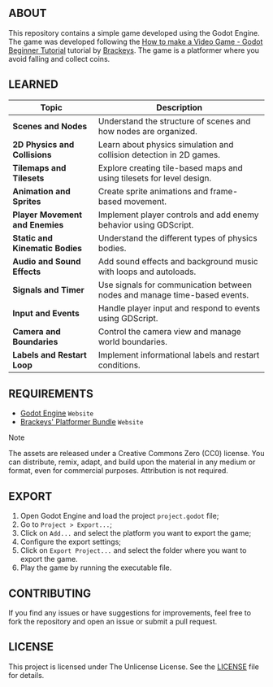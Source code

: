 ## ABOUT

This repository contains a simple game developed using the Godot Engine. The game was developed following the [How to make a Video Game - Godot Beginner Tutorial](https://youtu.be/LOhfqjmasi0?si=FOhDy-tuMkdaqCuv) tutorial by [Brackeys](https://www.youtube.com/c/Brackeys). The game is a platformer where you avoid falling and collect coins.

## LEARNED

| Topic                               | Description                                                                                     |
|-------------------------------------|-------------------------------------------------------------------------------------------------|
| **Scenes and Nodes**                | Understand the structure of scenes and how nodes are organized.                                 |
| **2D Physics and Collisions**       | Learn about physics simulation and collision detection in 2D games.                             |
| **Tilemaps and Tilesets**           | Explore creating tile-based maps and using tilesets for level design.                           |
| **Animation and Sprites**           | Create sprite animations and frame-based movement.                                              |
| **Player Movement and Enemies**     | Implement player controls and add enemy behavior using GDScript.                                |
| **Static and Kinematic Bodies**     | Understand the different types of physics bodies.                                               |
| **Audio and Sound Effects**         | Add sound effects and background music with loops and autoloads.                                |
| **Signals and Timer**               | Use signals for communication between nodes and manage time-based events.                       |
| **Input and Events**                | Handle player input and respond to events using GDScript.                                       |
| **Camera and Boundaries**           | Control the camera view and manage world boundaries.                                            |
| **Labels and Restart Loop**         | Implement informational labels and restart conditions.                                          |

## REQUIREMENTS

- [Godot Engine](https://godotengine.org/) `Website`
- [Brackeys' Platformer Bundle](https://brackeysgames.itch.io/brackeys-platformer-bundle) `Website`

> [!NOTE] 
> The assets are released under a Creative Commons Zero (CC0) license. You can distribute, remix, adapt, and build upon the material in any medium or format, even for commercial purposes. Attribution is not required.

## EXPORT

1. Open Godot Engine and load the project `project.godot` file;
2. Go to `Project > Export...`;
3. Click on `Add...` and select the platform you want to export the game;
4. Configure the export settings;
5. Click on `Export Project...` and select the folder where you want to export the game.
6. Play the game by running the executable file.

## CONTRIBUTING

If you find any issues or have suggestions for improvements, feel free to fork the repository and open an issue or submit a pull request.

## LICENSE

This project is licensed under The Unlicense License. See the [LICENSE](https://github.com/jotavare/godot-simple-game/blob/main/LICENSE) file for details.